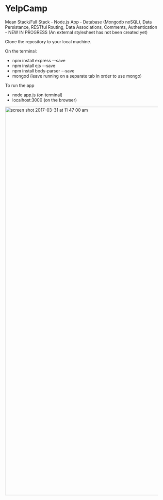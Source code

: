 # YelpCamp
Mean Stack/Full Stack - Node.js App - Database (Mongodb noSQL), Data Persistance, RESTful Routing, Data Associations, Comments, Authentication - NEW IN PROGRESS (An external stylesheet has not been created yet)

Clone the repository to your local machine.

On the terminal:
- npm install express --save
- npm install ejs --save
- npm install body-parser --save
- mongod (leave running on a separate tab in order to use mongo)

To run the app
- node app.js (on terminal)
- localhost:3000 (on the browser)

<img width="1279" alt="screen shot 2017-03-31 at 11 47 00 am" src="https://cloud.githubusercontent.com/assets/16535489/24564739/dd0171b8-1607-11e7-9db0-eb28a3745595.png">

